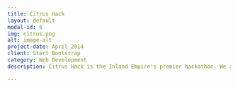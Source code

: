 ```yaml
---
title: Citrus Hack
layout: default
modal-id: 6
img: citrus.png
alt: image-alt
project-date: April 2014
client: Start Bootstrap
category: Web Development
description: Citrus Hack is the Inland Empire's premier hackathon. We aim to attract around 300 of the West Coast's best and brightest, to compete in a 36 hour showdown at the heart of the beautiful city of Riverside! <a href="http://citrushack.com/">Tell me more!</a>

---
```

